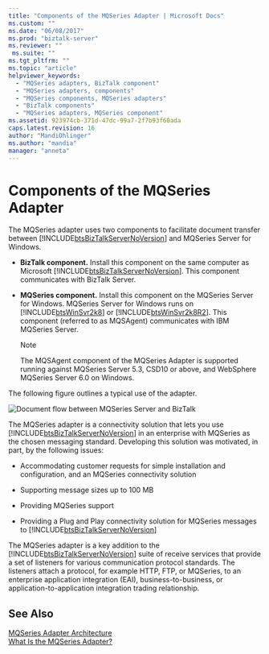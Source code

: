 ```yaml
---
title: "Components of the MQSeries Adapter | Microsoft Docs"
ms.custom: ""
ms.date: "06/08/2017"
ms.prod: "biztalk-server"
ms.reviewer: ""
 ms.suite: ""
ms.tgt_pltfrm: ""
ms.topic: "article"
helpviewer_keywords: 
  - "MQSeries adapters, BizTalk component"
  - "MQSeries adapters, components"
  - "MQSeries components, MQSeries adapters"
  - "BizTalk components"
  - "MQSeries adapters, MQSeries component"
ms.assetid: 923974cb-371d-47dc-99a7-2f7b93f60ada
caps.latest.revision: 16
author: "MandiOhlinger"
ms.author: "mandia"
manager: "anneta"
---
```

# Components of the MQSeries Adapter
The MQSeries adapter uses two components to facilitate document transfer between [!INCLUDE[btsBizTalkServerNoVersion](../includes/btsbiztalkservernoversion-md.md)] and MQSeries Server for Windows.  
  
-   **BizTalk component.** Install this component on the same computer as Microsoft [!INCLUDE[btsBizTalkServerNoVersion](../includes/btsbiztalkservernoversion-md.md)]. This component communicates with BizTalk Server.  
  
-   **MQSeries component.** Install this component on the MQSeries Server for Windows. MQSeries Server for Windows runs on [!INCLUDE[btsWinSvr2k8](../includes/btswinsvr2k8-md.md)] or [!INCLUDE[btsWinSvr2k8R2](../includes/btswinsvr2k8r2-md.md)]. This component (referred to as MQSAgent) communicates with IBM MQSeries Server.  
  
    > [!NOTE]
    >  The MQSAgent component of the MQSeries Adapter is supported running against MQSeries Server 5.3, CSD10 or above, and WebSphere MQSeries Server 6.0 on Windows.  
  
 The following figure outlines a typical use of the adapter.  
  
 ![Document flow between MQSeries Server and BizTalk](../core/media/bts-dev-mqadapterflow.gif "BTS_Dev_MQAdapterFlow")  
  
 The MQSeries adapter is a connectivity solution that lets you use [!INCLUDE[btsBizTalkServerNoVersion](../includes/btsbiztalkservernoversion-md.md)] in an enterprise with MQSeries as the chosen messaging standard. Developing this solution was motivated, in part, by the following issues:  
  
-   Accommodating customer requests for simple installation and configuration, and an MQSeries connectivity solution  
  
-   Supporting message sizes up to 100 MB  
  
-   Providing MQSeries support  
  
-   Providing a Plug and Play connectivity solution for MQSeries messages to [!INCLUDE[btsBizTalkServerNoVersion](../includes/btsbiztalkservernoversion-md.md)]  
  
 The MQSeries adapter is a key addition to the [!INCLUDE[btsBizTalkServerNoVersion](../includes/btsbiztalkservernoversion-md.md)] suite of receive services that provide a set of listeners for various communication protocol standards. The listeners attach a protocol, for example HTTP, FTP, or MQSeries, to an enterprise application integration (EAI), business-to-business, or application-to-application integration trading relationship.  
  
## See Also  
 [MQSeries Adapter Architecture](../core/mqseries-adapter-architecture.md)   
 [What Is the MQSeries Adapter?](../core/what-is-the-mqseries-adapter.md)